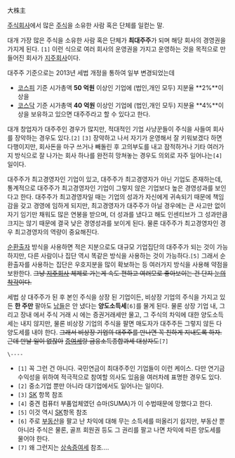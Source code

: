 大株主

[주식회사](%EC%A3%BC%EC%8B%9D%ED%9A%8C%EC%82%AC.md)에서 많은
[주식](%EC%A3%BC%EC%8B%9D.md)을 소유한 사람 혹은 단체를 일컫는 말.

대개 가장 많은 주식을 소유한 사람 혹은 단체가 **최대주주**가 되며 해당 회사의 경영권을 가지게 된다. `[1]` 이런 식으로 여러
회사의 운영권을 가지고 운영하는 것을 목적으로 만들어진 회사가
[지주회사](%EC%A7%80%EC%A3%BC%ED%9A%8C%EC%82%AC.md)이다.

대주주 기준으로는 2013년 세법 개정을 통하여 일부 변경되었는데  

  * [코스피](%EC%BD%94%EC%8A%A4%ED%94%BC.md) 기준 시가총액 **50 억원** 이상인 기업에 (법인,개인 모두) 지분율 **2%**이상을
  * [코스닥](%EC%BD%94%EC%8A%A4%EB%8B%A5.md) 기준 시가총액 **40 억원** 이상인 기업에 (법인,개인 모두) 지분율 **4%**이상을 보유하고 있으면 대주주라고 할 수 있다고 한다.   

대개 창업자가 대주주인 경우가 많지만, 적대적인 기업 사냥꾼들이 주식을 사들여 회사를 장악하는 경우도 있다.`[2]` `[3]` 장악하고
나서 자기가 운영해서 잘 키워보겠다 하면 다행이지만, 회사돈을 마구 쓰거나 빼돌린 후 고의부도를 내고 잠적하거나 기타 여러가지 방식으로 잘
나가는 회사 하나를 완전히 망쳐놓는 경우도 의외로 자주 일어나는`[4]` 일이다.

대주주가 최고경영자인 기업이 있고, 대주주가 최고경영자가 아닌 기업도 존재하는데, 통계적으로 대주주가 최고경영자인 기업이 그렇지 않은
기업보다 높은 경영성과를 보인다고 한다. 대주주가 최고경영자일 때는 기업의 성과가 자신에게 귀속되기 때문에 책임감을 갖고 경영에 임하게
되지만, 최고경영자가 대주주가 아닐 경우에는 큰 사고만 없이 자기 임기만 채워도 많은 연봉을 받으며, 더 성과를 냈다고 해도 인센티브가 그
성과만큼 크지는 않기 때문에 결국 낮은 경영성과를 보이게 된다. 물론 대주주가 최고경영자인 경우 최고경영자의 역량이 중요해진다.

[순환출자](%EC%88%9C%ED%99%98%EC%B6%9C%EC%9E%90.md) 방식을 사용하면 적은 지분으로도 대규모 기업집단의
대주주가 되는 것이 가능하지만, 다른 사람이나 집단 역시 똑같은 방식을 사용하는 것이 가능하다.`[5]` 그래서 순환출자를 사용하는 집단은
우호지분을 많이 확보하는 등 여러가지 방식을 사용해 약점을 보완한다. <del>그냥
[지주회사](%EC%A7%80%EC%A3%BC%ED%9A%8C%EC%82%AC.md) 체제로 가는게 속도 편하고 여러모로 좋아보이는 건
단지 [눈의 착각](%EB%88%88%EC%9D%98%20%EC%B0%A9%EA%B0%81.md)이다.</del>

세법 상 대주주가 된 후 본인 주식을 상장 된 기업이든, 비상장 기업의 주식을 가지고 있든 **한 주만** 팔아도
[남들](%EA%B0%9C%EB%AF%B8#s-2.md)은 안 냈다는 **양도소득세**`[6]`를 물게 된다. 물론 상장 기업 내,
그리고 장내 에서 주식 거래 시 에는 증권거래세만 물고, 그 주식의 차익에 대한 양도소득세는 내지 않지만, 물론 비상장 기업의 주식을 팔면
매도자가 대주주든 그렇지 않든 다 양도세를 내야 한다. <del>그래서 비상장 기업의 대주주를 만나면 꼭 친하게 지내도록 하자. 근데 만날
일이 없잖아</del> <del>[증여세](%EC%A6%9D%EC%97%AC%EC%84%B8.md)랑 금융소득종합과세
대상자도</del>`[7]`

`\----`

  * `[1]` 꼭 그런 건 아니다. 국민연금이 최대주주인 기업들이 이런 케이스. 다만 연기금 수익성을 위하여 적극적으로 참여할 의사도 있음을 여러차례 표명한 경우도 있다.
  * `[2]` 중소기업 뿐만 아니라 대기업에서도 일어나는 일이다.
  * `[3]` [SK](SK.md) 항목 참조
  * `[4]` 중견 컴퓨터 부품업체였던 슈마(SUMA)가 이 수법때문에 망했다고 한다.
  * `[5]` 이것 역시 [SK](SK.md)항목 참조
  * `[6]` 주로 [부동산](%EB%B6%80%EB%8F%99%EC%82%B0.md)을 팔고 난 차익에 대해 무는 소득세를 떠올리기 쉽지만, 부동산 뿐 아니라 주식은 물론, 골프 회원권 등도 그 권리를 팔고 나면 차익에 따른 양도세를 물어야 한다.
  * `[7]` 왜 그런지는 [상속증여세](%EC%83%81%EC%86%8D%EC%A6%9D%EC%97%AC%EC%84%B8.md) 참조....

